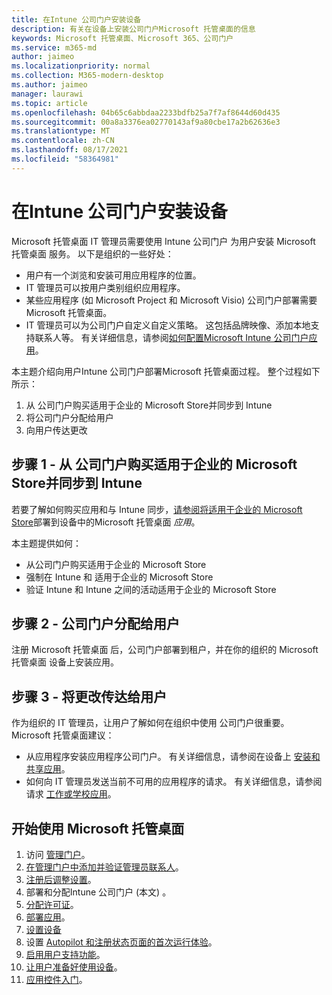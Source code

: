 ```yaml
---
title: 在Intune 公司门户安装设备
description: 有关在设备上安装公司门户Microsoft 托管桌面的信息
keywords: Microsoft 托管桌面、Microsoft 365、公司门户
ms.service: m365-md
author: jaimeo
ms.localizationpriority: normal
ms.collection: M365-modern-desktop
ms.author: jaimeo
manager: laurawi
ms.topic: article
ms.openlocfilehash: 04b65c6abbdaa2233bdfb25a7f7af8644d60d435
ms.sourcegitcommit: 00a8a3376ea02770143af9a80cbe17a2b62636e3
ms.translationtype: MT
ms.contentlocale: zh-CN
ms.lasthandoff: 08/17/2021
ms.locfileid: "58364981"
---
```

# <a name="install-intune-company-portal-on-devices"></a>在Intune 公司门户安装设备

Microsoft 托管桌面 IT 管理员需要使用 Intune 公司门户 为用户安装 Microsoft 托管桌面 服务。 以下是组织的一些好处：
- 用户有一个浏览和安装可用应用程序的位置。 
- IT 管理员可以按用户类别组织应用程序。  
- 某些应用程序 (如 Microsoft Project 和 Microsoft Visio) 公司门户部署需要Microsoft 托管桌面。
- IT 管理员可以为公司门户自定义自定义策略。 这包括品牌映像、添加本地支持联系人等。 有关详细信息，请参阅[如何配置Microsoft Intune 公司门户应用](/intune/company-portal-app)。   

本主题介绍向用户Intune 公司门户部署Microsoft 托管桌面过程。 整个过程如下所示：
1. 从 公司门户购买适用于企业的 Microsoft Store并同步到 Intune
2. 将公司门户分配给用户
3. 向用户传达更改

## <a name="step-1---purchase-company-portal-from-microsoft-store-for-business-and-sync-with-intune"></a>步骤 1 - 从 公司门户购买适用于企业的 Microsoft Store并同步到 Intune
若要了解如何购买应用和与 Intune 同步，[请参阅将适用于企业的 Microsoft Store](deploy-apps.md#msfb-apps)部署到设备中的Microsoft 托管桌面 *应用*。

本主题提供如何： 
- 从公司门户购买适用于企业的 Microsoft Store 
- 强制在 Intune 和 适用于企业的 Microsoft Store
- 验证 Intune 和 Intune 之间的活动适用于企业的 Microsoft Store 

## <a name="step-2---assign-company-portal-to-your-users"></a>步骤 2 - 公司门户分配给用户
注册 Microsoft 托管桌面 后，公司门户部署到租户，并在你的组织的 Microsoft 托管桌面 设备上安装应用。

## <a name="step-3---communicate-change-to-your-users"></a>步骤 3 - 将更改传达给用户
作为组织的 IT 管理员，让用户了解如何在组织中使用 公司门户很重要。 Microsoft 托管桌面建议：
- 从应用程序安装应用程序公司门户。 有关详细信息，请参阅在设备上 [安装和共享应用](/intune-user-help/install-apps-cpapp-windows)。
- 如何向 IT 管理员发送当前不可用的应用程序的请求。 有关详细信息，请参阅请求 [工作或学校应用](/intune-user-help/install-apps-cpapp-windows#request-an-app-for-work-or-school)。  

## <a name="steps-to-get-started-with-microsoft-managed-desktop"></a>开始使用 Microsoft 托管桌面

1. 访问 [管理门户](access-admin-portal.md)。
1. [在管理门户中添加并验证管理员联系人](add-admin-contacts.md)。
1. [注册后调整设置](conditional-access.md)。
1. 部署和分配Intune 公司门户 (本文) 。
1. [分配许可证](assign-licenses.md)。
1. [部署应用](deploy-apps.md)。
1. [设置设备](set-up-devices.md)
1. 设置 [Autopilot 和注册状态页面的首次运行体验](esp-first-run.md)。
1. [启用用户支持功能](enable-support.md)。
1. [让用户准备好使用设备](get-started-devices.md)。
1. [应用控件入门](get-started-app-control.md)。
